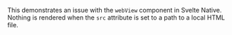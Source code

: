 This demonstrates an issue with the `webView` component in Svelte Native.
Nothing is rendered when the `src` attribute is set to a path to a local HTML file.
